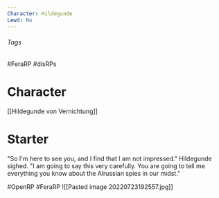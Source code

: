 ```yaml
---
Character: Hildegunde
Lewd: No
---
```

###### Tags
#FeraRP #disRPs 

# Character
[[Hildegunde von Vernichtung]]

# Starter
"So I'm here to see you, and I find that I am not impressed." Hildegunde sighed. "I am going to say this very carefully. You are going to tell me everything you know about the Alrussian spies in our midst."

#OpenRP #FeraRP
![[Pasted image 20220723192557.jpg]]
